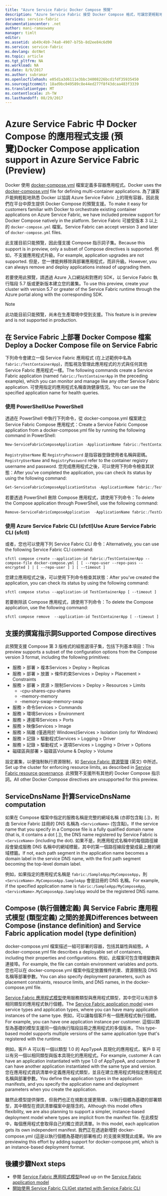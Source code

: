 ```yaml
---
title: "Azure Service Fabric Docker Compose 預覽"
description: "Azure Service Fabric 接受 Docker Compose 格式，可讓您更輕鬆地使用 Service Fabric 來協調現有容器。 這項支援目前只能預覽。"
services: service-fabric
documentationcenter: .net
author: mani-ramaswamy
manager: timlt
editor: 
ms.assetid: ab49c4b9-74a8-4907-b75b-8d2ee84c6d90
ms.service: service-fabric
ms.devlang: dotNet
ms.topic: article
ms.tgt_pltfrm: NA
ms.workload: NA
ms.date: 8/9/2017
ms.author: subramar
ms.openlocfilehash: e05d1a3d6111e3bbc34008226bcd1fdf35935450
ms.sourcegitcommit: 18ad9bc049589c8e44ed277f8f43dcaa483f3339
ms.translationtype: MT
ms.contentlocale: zh-TW
ms.lasthandoff: 08/29/2017
---
```

# <a name="docker-compose-application-support-in-azure-service-fabric-preview"></a><span data-ttu-id="c865e-104">Azure Service Fabric 中 Docker Compose 的應用程式支援 (預覽)</span><span class="sxs-lookup"><span data-stu-id="c865e-104">Docker Compose application support in Azure Service Fabric (Preview)</span></span>

<span data-ttu-id="c865e-105">Docker 使用 [docker-compose.yml](https://docs.docker.com/compose) 檔案定義多容器應用程式。</span><span class="sxs-lookup"><span data-stu-id="c865e-105">Docker uses the [docker-compose.yml](https://docs.docker.com/compose) file for defining multi-container applications.</span></span> <span data-ttu-id="c865e-106">為了讓客戶能夠輕鬆地熟悉 Docker 以協調 Azure Service Fabric 上的現有容器，因此我們在平台中原生提供 Docker Compose 的預覽支援。</span><span class="sxs-lookup"><span data-stu-id="c865e-106">To make it easy for customers familiar with Docker to orchestrate existing container applications on Azure Service Fabric, we have included preview support for Docker Compose natively in the platform.</span></span> <span data-ttu-id="c865e-107">Service Fabric 可接受版本 3 以上的 `docker-compose.yml` 檔案。</span><span class="sxs-lookup"><span data-stu-id="c865e-107">Service Fabric can accept version 3 and later of `docker-compose.yml` files.</span></span> 

<span data-ttu-id="c865e-108">此支援目前只能預覽，因此僅支援 Compose 指示詞子集。</span><span class="sxs-lookup"><span data-stu-id="c865e-108">Because this support is in preview, only a subset of Compose directives is supported.</span></span> <span data-ttu-id="c865e-109">例如，不支援應用程式升級。</span><span class="sxs-lookup"><span data-stu-id="c865e-109">For example, application upgrades are not supported.</span></span> <span data-ttu-id="c865e-110">但是，您一律能夠移除與部署應用程式，而非升級。</span><span class="sxs-lookup"><span data-stu-id="c865e-110">However, you can always remove and deploy applications instead of upgrading them.</span></span>

<span data-ttu-id="c865e-111">若要使用此預覽，請透過 Azure 入口網站和對應的 SDK，以 Service Fabric 執行階段 5.7 版或更新版本建立您的叢集。</span><span class="sxs-lookup"><span data-stu-id="c865e-111">To use this preview, create your cluster with version 5.7 or greater of the Service Fabric runtime through the Azure portal along with the corresponding SDK.</span></span> 

> [!NOTE]
> <span data-ttu-id="c865e-112">此功能目前只能預覽，尚未在生產環境中受到支援。</span><span class="sxs-lookup"><span data-stu-id="c865e-112">This feature is in preview and is not supported in production.</span></span>

## <a name="deploy-a-docker-compose-file-on-service-fabric"></a><span data-ttu-id="c865e-113">在 Service Fabric 上部署 Docker Compose 檔案</span><span class="sxs-lookup"><span data-stu-id="c865e-113">Deploy a Docker Compose file on Service Fabric</span></span>

<span data-ttu-id="c865e-114">下列命令會建立一個 Service Fabric 應用程式 (在上述範例中名為 `fabric:/TestContainerApp`)，而監視及管理此應用程式的方式與任何其他 Service Fabric 應用程式一樣。</span><span class="sxs-lookup"><span data-stu-id="c865e-114">The following commands create a Service Fabric application (named `fabric:/TestContainerApp` in the preceding example), which you can monitor and manage like any other Service Fabric application.</span></span> <span data-ttu-id="c865e-115">可使用指定的應用程式名稱查詢健康情況。</span><span class="sxs-lookup"><span data-stu-id="c865e-115">You can use the specified application name for health queries.</span></span>

### <a name="use-powershell"></a><span data-ttu-id="c865e-116">使用 PowerShell</span><span class="sxs-lookup"><span data-stu-id="c865e-116">Use PowerShell</span></span>

<span data-ttu-id="c865e-117">透過在 PowerShell 中執行下列命令，從 docker-compose.yml 檔案建立 Service Fabric Compose 應用程式：</span><span class="sxs-lookup"><span data-stu-id="c865e-117">Create a Service Fabric Compose application from a docker-compose.yml file by running the following command in PowerShell:</span></span>

```powershell
New-ServiceFabricComposeApplication -ApplicationName fabric:/TestContainerApp -Compose docker-compose.yml [-RegistryUserName <>] [-RegistryPassword <>] [-PasswordEncrypted]
```

<span data-ttu-id="c865e-118">`RegistryUserName` 和 `RegistryPassword` 是指容器登錄使用者名稱與密碼。</span><span class="sxs-lookup"><span data-stu-id="c865e-118">`RegistryUserName` and `RegistryPassword` refer to the container registry username and password.</span></span> <span data-ttu-id="c865e-119">您完成應用程式之後，可以使用下列命令檢查其狀態：</span><span class="sxs-lookup"><span data-stu-id="c865e-119">After you've completed the application, you can check its status by using the following command:</span></span>

```powershell
Get-ServiceFabricComposeApplicationStatus -ApplicationName fabric:/TestContainerApp -GetAllPages
```

<span data-ttu-id="c865e-120">若要透過 PowerShell 刪除 Compose 應用程式，請使用下列命令：</span><span class="sxs-lookup"><span data-stu-id="c865e-120">To delete the Compose application through PowerShell, use the following command:</span></span>

```powershell
Remove-ServiceFabricComposeApplication  -ApplicationName fabric:/TestContainerApp
```

### <a name="use-azure-service-fabric-cli-sfctl"></a><span data-ttu-id="c865e-121">使用 Azure Service Fabric CLI (sfctl)</span><span class="sxs-lookup"><span data-stu-id="c865e-121">Use Azure Service Fabric CLI (sfctl)</span></span>

<span data-ttu-id="c865e-122">或者，您也可以使用下列 Service Fabric CLI 命令：</span><span class="sxs-lookup"><span data-stu-id="c865e-122">Alternatively, you can use the following Service Fabric CLI command:</span></span>

```azurecli
sfctl compose create --application-id fabric:/TestContainerApp --compose-file docker-compose.yml [ [ --repo-user --repo-pass --encrypted ] | [ --repo-user ] ] [ --timeout ]
```

<span data-ttu-id="c865e-123">您建立應用程式之後，可以使用下列命令檢查其狀態：</span><span class="sxs-lookup"><span data-stu-id="c865e-123">After you've created the application, you can check its status by using the following command:</span></span>

```azurecli
sfctl compose status --application-id TestContainerApp [ --timeout ]
```

<span data-ttu-id="c865e-124">若要刪除該 Compose 應用程式，請使用下列命令：</span><span class="sxs-lookup"><span data-stu-id="c865e-124">To delete the Compose application, use the following command:</span></span>

```azurecli
sfctl compose remove  --application-id TestContainerApp [ --timeout ]
```

## <a name="supported-compose-directives"></a><span data-ttu-id="c865e-125">支援的撰寫指示詞</span><span class="sxs-lookup"><span data-stu-id="c865e-125">Supported Compose directives</span></span>

<span data-ttu-id="c865e-126">此預覽支援 Compose 第 3 版格式的組態選項子集，包括下列基本項目：</span><span class="sxs-lookup"><span data-stu-id="c865e-126">This preview supports a subset of the configuration options from the Compose version 3 format, including the following primitives:</span></span>

* <span data-ttu-id="c865e-127">服務 > 部署 > 複本</span><span class="sxs-lookup"><span data-stu-id="c865e-127">Services > Deploy > Replicas</span></span>
* <span data-ttu-id="c865e-128">服務 > 部署 > 放置 > 條件約束</span><span class="sxs-lookup"><span data-stu-id="c865e-128">Services > Deploy > Placement > Constraints</span></span>
* <span data-ttu-id="c865e-129">服務 > 部署 > 資源 > 限制</span><span class="sxs-lookup"><span data-stu-id="c865e-129">Services > Deploy > Resources > Limits</span></span>
    * <span data-ttu-id="c865e-130">-cpu-shares</span><span class="sxs-lookup"><span data-stu-id="c865e-130">-cpu-shares</span></span>
    * <span data-ttu-id="c865e-131">-memory</span><span class="sxs-lookup"><span data-stu-id="c865e-131">-memory</span></span>
    * <span data-ttu-id="c865e-132">-memory-swap</span><span class="sxs-lookup"><span data-stu-id="c865e-132">-memory-swap</span></span>
* <span data-ttu-id="c865e-133">服務 > 命令</span><span class="sxs-lookup"><span data-stu-id="c865e-133">Services > Commands</span></span>
* <span data-ttu-id="c865e-134">服務 > 環境</span><span class="sxs-lookup"><span data-stu-id="c865e-134">Services > Environment</span></span>
* <span data-ttu-id="c865e-135">服務 > 連接埠</span><span class="sxs-lookup"><span data-stu-id="c865e-135">Services > Ports</span></span>
* <span data-ttu-id="c865e-136">服務 > 映像</span><span class="sxs-lookup"><span data-stu-id="c865e-136">Services > Image</span></span>
* <span data-ttu-id="c865e-137">服務 > 隔離 (僅適用於 Windows)</span><span class="sxs-lookup"><span data-stu-id="c865e-137">Services > Isolation (only for Windows)</span></span>
* <span data-ttu-id="c865e-138">服務 > 記錄 > 驅動程式</span><span class="sxs-lookup"><span data-stu-id="c865e-138">Services > Logging > Driver</span></span>
* <span data-ttu-id="c865e-139">服務 > 記錄 > 驅動程式 > 選項</span><span class="sxs-lookup"><span data-stu-id="c865e-139">Services > Logging > Driver > Options</span></span>
* <span data-ttu-id="c865e-140">磁碟區與部署 > 磁碟區</span><span class="sxs-lookup"><span data-stu-id="c865e-140">Volume & Deploy > Volume</span></span>

<span data-ttu-id="c865e-141">設定叢集，以便強制執行資源限制，如 [Service Fabric 資源管理](service-fabric-resource-governance.md) (英文) 中所述。</span><span class="sxs-lookup"><span data-stu-id="c865e-141">Set up the cluster for enforcing resource limits, as described in [Service Fabric resource governance](service-fabric-resource-governance.md).</span></span> <span data-ttu-id="c865e-142">此預覽不支援所有其他的 Docker Compose 指示詞。</span><span class="sxs-lookup"><span data-stu-id="c865e-142">All other Docker Compose directives are unsupported for this preview.</span></span>

## <a name="servicednsname-computation"></a><span data-ttu-id="c865e-143">ServiceDnsName 計算</span><span class="sxs-lookup"><span data-stu-id="c865e-143">ServiceDnsName computation</span></span>

<span data-ttu-id="c865e-144">如果在 Compose 檔案中指定的服務名稱是完整的網域名稱 (亦即包含點 [.])，則由 Service Fabric 註冊的 DNS 名稱為 `<ServiceName>` (包含點)。</span><span class="sxs-lookup"><span data-stu-id="c865e-144">If the service name that you specify in a Compose file is a fully qualified domain name (that is, it contains a dot [.]), the DNS name registered by Service Fabric is `<ServiceName>` (including the dot).</span></span> <span data-ttu-id="c865e-145">如果不是，則應用程式名稱中的每個路徑線段會變成服務 DNS 名稱中的網域標籤，其中的第一個路徑線段會變成最上層的網域標籤。</span><span class="sxs-lookup"><span data-stu-id="c865e-145">If not, each path segment in the application name becomes a domain label in the service DNS name, with the first path segment becoming the top-level domain label.</span></span>

<span data-ttu-id="c865e-146">例如，如果指定的應用程式名稱是 `fabric:/SampleApp/MyComposeApp`，則 `<ServiceName>.MyComposeApp.SampleApp` 會是註冊的 DNS 名稱。</span><span class="sxs-lookup"><span data-stu-id="c865e-146">For example, if the specified application name is `fabric:/SampleApp/MyComposeApp`, `<ServiceName>.MyComposeApp.SampleApp` would be the registered DNS name.</span></span>

## <a name="differences-between-compose-instance-definition-and-service-fabric-application-model-type-definition"></a><span data-ttu-id="c865e-147">Compose (執行個體定義) 與 Service Fabric 應用程式模型 (類型定義) 之間的差異</span><span class="sxs-lookup"><span data-stu-id="c865e-147">Differences between Compose (instance definition) and Service Fabric application model (type definition)</span></span>

<span data-ttu-id="c865e-148">docker-compose.yml 檔案描述一組可部署的容器，包括其屬性與組態。</span><span class="sxs-lookup"><span data-stu-id="c865e-148">A docker-compose.yml file describes a deployable set of containers, including their properties and configurations.</span></span>
<span data-ttu-id="c865e-149">例如，此檔案可包含環境變數與連接埠。</span><span class="sxs-lookup"><span data-stu-id="c865e-149">For example, the file can contain environment variables and ports.</span></span> <span data-ttu-id="c865e-150">您也可以在 docker-compose.yml 檔案中指定放置條件約束、資源限制及 DNS 名稱等部署參數。</span><span class="sxs-lookup"><span data-stu-id="c865e-150">You can also specify deployment parameters, such as placement constraints, resource limits, and DNS names, in the docker-compose.yml file.</span></span>

<span data-ttu-id="c865e-151">[Service Fabric 應用程式模型](service-fabric-application-model.md)使用服務類型與應用程式類型，其中您可以有許多相同類型的應用程式執行個體。</span><span class="sxs-lookup"><span data-stu-id="c865e-151">The [Service Fabric application model](service-fabric-application-model.md) uses service types and application types, where you can have many application instances of the same type.</span></span> <span data-ttu-id="c865e-152">例如，可以讓每個客戶有一個應用程式執行個體。</span><span class="sxs-lookup"><span data-stu-id="c865e-152">For example, you can have one application instance per customer.</span></span> <span data-ttu-id="c865e-153">這個以類型為基礎的模型支援同一個向執行階段註冊之應用程式的多個版本。</span><span class="sxs-lookup"><span data-stu-id="c865e-153">This type-based model supports multiple versions of the same application type that's registered with the runtime.</span></span>

<span data-ttu-id="c865e-154">例如，客戶 A 可以有一個以類型 1.0 的 AppTypeA 具現化的應用程式，客戶 B 可以有另一個以相同類型與版本具現化的應用程式。</span><span class="sxs-lookup"><span data-stu-id="c865e-154">For example, customer A can have an application instantiated with type 1.0 of AppTypeA, and customer B can have another application instantiated with the same type and version.</span></span> <span data-ttu-id="c865e-155">您在應用程式資訊清單中定義應用程式類型，並且在建立應用程式時指定應用程式名稱與部署參數。</span><span class="sxs-lookup"><span data-stu-id="c865e-155">You define the application types in the application manifests, and you specify the application name and deployment parameters when you create the application.</span></span>

<span data-ttu-id="c865e-156">雖然此模型提供彈性，但我們也正在規劃支援更簡單、以執行個體為基礎的部署類型，其中類型在資訊清單檔案中是隱含的。</span><span class="sxs-lookup"><span data-stu-id="c865e-156">Although this model offers flexibility, we are also planning to support a simpler, instance-based deployment model where types are implicit from the manifest file.</span></span> <span data-ttu-id="c865e-157">在此模型中，每個應用程式會取得自己的獨立資訊清單。</span><span class="sxs-lookup"><span data-stu-id="c865e-157">In this model, each application gets its own independent manifest.</span></span> <span data-ttu-id="c865e-158">我們正在透過新增對 docker-compose.yml (這是以執行個體為基礎的部署格式) 的支援來預覽此成果。</span><span class="sxs-lookup"><span data-stu-id="c865e-158">We are previewing this effort by adding support for docker-compose.yml, which is an instance-based deployment format.</span></span>

## <a name="next-steps"></a><span data-ttu-id="c865e-159">後續步驟</span><span class="sxs-lookup"><span data-stu-id="c865e-159">Next steps</span></span>

* <span data-ttu-id="c865e-160">參閱 [Service Fabric 應用程式模型](service-fabric-application-model.md)</span><span class="sxs-lookup"><span data-stu-id="c865e-160">Read up on the [Service Fabric application model](service-fabric-application-model.md)</span></span>
* [<span data-ttu-id="c865e-161">開始使用 Service Fabric CLI</span><span class="sxs-lookup"><span data-stu-id="c865e-161">Get started with Service Fabric CLI</span></span>](service-fabric-cli.md)
